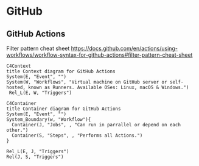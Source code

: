 
# GitHub

## GitHub Actions

Filter pattern cheat sheet
https://docs.github.com/en/actions/using-workflows/workflow-syntax-for-github-actions#filter-pattern-cheat-sheet



```mermaid
C4Context
title Context diagram for GitHub Actions
System(E, "Event", "")
System(W, "Workflows", "Virtual machine on GitHub server or self-hosted, known as Runners. Available OSes: Linux, macOS & Windows.")
 Rel_L(E, W, "Triggers")
```


```mermaid
C4Container
title Container diagram for GitHub Actions
System(E, "Event", "")
System_Boundary(w, "Workflow"){
  Container(J, "Jobs", , "Can run in parrallel or depend on each other.")
  Container(S, "Steps", , "Performs all Actions.")
}

Rel_L(E, J, "Triggers")
Rel(J, S, "Triggers")
```